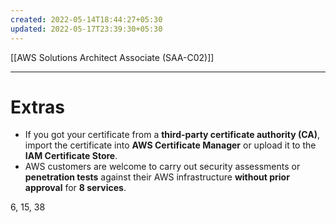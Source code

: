 ```yaml
---
created: 2022-05-14T18:44:27+05:30
updated: 2022-05-17T23:39:30+05:30
---
```

[[AWS Solutions Architect Associate (SAA-C02)]]

---
# Extras
- If you got your certificate from a **third-party certificate authority (CA)**, import the certificate into **AWS Certificate Manager** or upload it to the **IAM Certificate Store**.
- AWS customers are welcome to carry out security assessments or **penetration tests** against their AWS infrastructure **without prior approval** for **8 services**.

6, 15, 38